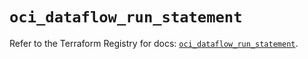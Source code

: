 # `oci_dataflow_run_statement`

Refer to the Terraform Registry for docs: [`oci_dataflow_run_statement`](https://registry.terraform.io/providers/oracle/oci/7.19.0/docs/resources/dataflow_run_statement).

